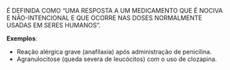 É DEFINIDA COMO “UMA RESPOSTA A UM MEDICAMENTO QUE É NOCIVA E NÃO-INTENCIONAL E QUE OCORRE NAS DOSES NORMALMENTE USADAS EM SERES HUMANOS”.

**Exemplos**:
- Reação alérgica grave (anafilaxia) após administração de penicilina.
- Agranulocitose (queda severa de leucócitos) com o uso de clozapina.